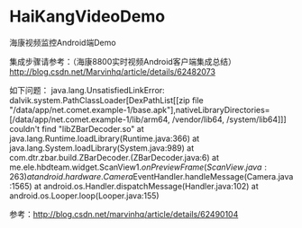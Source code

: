 # HaiKangVideoDemo
海康视频监控Android端Demo

集成步骤请参考：（海康8800实时视频Android客户端集成总结）http://blog.csdn.net/Marvinhq/article/details/62482073

如下问题：
 java.lang.UnsatisfiedLinkError: dalvik.system.PathClassLoader[DexPathList[[zip file "/data/app/net.comet.example-1/base.apk"],nativeLibraryDirectories=[/data/app/net.comet.example-1/lib/arm64, /vendor/lib64, /system/lib64]]] couldn't find "libZBarDecoder.so"
      at java.lang.Runtime.loadLibrary(Runtime.java:366)
      at java.lang.System.loadLibrary(System.java:989)
      at com.dtr.zbar.build.ZBarDecoder.<clinit>(ZBarDecoder.java:6)
      at me.ele.hbdteam.widget.ScanView$1.onPreviewFrame(ScanView.java:263)
      at android.hardware.Camera$EventHandler.handleMessage(Camera.java:1565)
      at android.os.Handler.dispatchMessage(Handler.java:102)
      at android.os.Looper.loop(Looper.java:155)
      
   参考：http://blog.csdn.net/marvinhq/article/details/62490104
